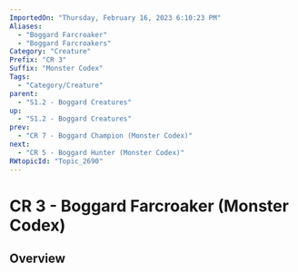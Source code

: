 ```yaml
---
ImportedOn: "Thursday, February 16, 2023 6:10:23 PM"
Aliases:
  - "Boggard Farcroaker"
  - "Boggard Farcroakers"
Category: "Creature"
Prefix: "CR 3"
Suffix: "Monster Codex"
Tags:
  - "Category/Creature"
parent:
  - "S1.2 - Boggard Creatures"
up:
  - "S1.2 - Boggard Creatures"
prev:
  - "CR 7 - Boggard Champion (Monster Codex)"
next:
  - "CR 5 - Boggard Hunter (Monster Codex)"
RWtopicId: "Topic_2690"
---
```

# CR 3 - Boggard Farcroaker (Monster Codex)
## Overview
